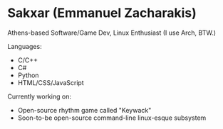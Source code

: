 # Sakxar (Emmanuel Zacharakis)
Athens-based Software/Game Dev, Linux Enthusiast (I use Arch, BTW.)

Languages:
- C/C++
- C#
- Python
- HTML/CSS/JavaScript

Currently working on:
- Open-source rhythm game called "Keywack"
- Soon-to-be open-source command-line linux-esque subsystem
